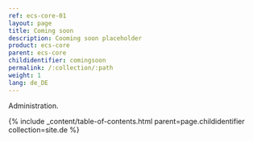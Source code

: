 ```yaml
---
ref: ecs-core-01
layout: page
title: Coming soon
description: Cooming soon placeholder
product: ecs-core
parent: ecs-core
childidentifier: comingsoon
permalink: /:collection/:path
weight: 1
lang: de_DE
---
```


Administration.

{% include _content/table-of-contents.html parent=page.childidentifier collection=site.de %}
